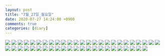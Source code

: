 ```yaml
---
layout: post
title: "7월_27일_월요일"
date: 2020-07-27 14:24:00 +0900
comments: true 
categories: [diary] 
---
```

![](https://blogfiles.pstatic.net/MjAyMDA3MjdfMjY1/MDAxNTk1ODI3MzgzNDIw.rjv5YzpO0VrGz0SZODnRP4PIgDPGcyQHJANHn_wDLaAg.6-_GJRe_8TqVh-0FIhNKYu5dKDB5-JYtKvTo2DPjDdog.JPEG.hotleve/NaverBlog_20200727_142302_00.jpg?type=w1) 
![](https://blogfiles.pstatic.net/MjAyMDA3MjdfMjEx/MDAxNTk1ODI3Mzg0ODM1.aVDDzysR6odgs8pl7r24bniIlMvCybZWz6syJWRRAdkg.wMtoptoCg6zdUD4ZqaWYBi39bCv455wkQErPLGRVpUUg.JPEG.hotleve/NaverBlog_20200727_142304_01.jpg?type=w1) 
![](https://blogfiles.pstatic.net/MjAyMDA3MjdfMjkg/MDAxNTk1ODI3Mzg2MjY2.lny98KB_cmn7Asna_BAOgEOSa8bx-Ja9mhU3n5jlE-Eg.9Ld-GYQkOVAcgm1gZEUHapnSow2Hd1QhbFfn52rJWjgg.JPEG.hotleve/NaverBlog_20200727_142305_02.jpg?type=w1) 
![](https://blogfiles.pstatic.net/MjAyMDA3MjdfOTEg/MDAxNTk1ODI3Mzg3MTY4.ekN_GxExi9kHvoYsLsSLjBsF-_v05e2LLM8FHRszlmwg.qg8aQDCsjjalnZVcheFZOT5Q3SyUSgdLaFtYe7wXmeUg.JPEG.hotleve/NaverBlog_20200727_142306_03.jpg?type=w1) 
![](https://blogfiles.pstatic.net/MjAyMDA3MjdfMjUw/MDAxNTk1ODI3Mzg5MTc0.L73qkYfw5k4M3A_aYLrwIUqPBQ11fv5J3TaQa4JjMm8g.Jdw-fbZTYRnH1f_TPotV6YcQ-Y1FjHPYnSR2rBpVYKsg.JPEG.hotleve/NaverBlog_20200727_142307_04.jpg?type=w1) 
![](https://blogfiles.pstatic.net/MjAyMDA3MjdfMjgy/MDAxNTk1ODI3MzkwNjkx.F9SZr1z2Yyb-8GDn1VEwIWW3ZAf2yeeYKKVv-F9AHosg.bZxW_h_dh0xxbNmjdKkfG5JNsl3lb7eIn9YcleDYsIsg.JPEG.hotleve/NaverBlog_20200727_142309_05.jpg?type=w1) 
![](https://blogfiles.pstatic.net/MjAyMDA3MjdfMjk0/MDAxNTk1ODI3MzkxNzE4.TxHKYaGKt-WvcKJyn4C9raAlciccHRtX_NGK-qWHSsYg.XmoYYZnlQQVDBCr8QhUcKIn5O61zbN3jpGqTYpYDbJAg.JPEG.hotleve/NaverBlog_20200727_142311_06.jpg?type=w1) 
![](https://blogfiles.pstatic.net/MjAyMDA3MjdfODQg/MDAxNTk1ODI3MzkyOTE4.Nlqjcngepfna3z7MpK_LNCWgSjT2erwFzKJAQ8I9Oogg.SRY-33EDkfzQcK7LZIbvfaUnUuPSn5SYwWOsnxWB-scg.JPEG.hotleve/NaverBlog_20200727_142312_07.jpg?type=w1) 
![](https://blogfiles.pstatic.net/MjAyMDA3MjdfMjIw/MDAxNTk1ODI3Mzk0MTM4.mpuS-tSUvzhJ5iFmY-pIvWiS7ing7bAyt7HJBRhaIPEg.VjDOTm2aqA0iB1DqQXp4BoLbRGWrH4k1Xc6wIlJn3HQg.JPEG.hotleve/NaverBlog_20200727_142313_08.jpg?type=w1) 
![](https://blogfiles.pstatic.net/MjAyMDA3MjdfMTk2/MDAxNTk1ODI3Mzk1MjIz.wn9nhjAzeq9El5i9hcicTkJn_kO2WDslPwriaK2nI9og.FW19FUSti--j7gdGMMmY5yHvInICiDnO1FfXFH9Fqxgg.JPEG.hotleve/NaverBlog_20200727_142314_09.jpg?type=w1) 
![](https://blogfiles.pstatic.net/MjAyMDA3MjdfMTI5/MDAxNTk1ODI3Mzk2MzE2.fVy_ad9tBNF0bi_ueP36x2zech8r9uvVnVuM_VEA2Nog.y6zD0dXEKZeUHOgqmeFoht5RL4ZaDs659B6BIVWLfmwg.JPEG.hotleve/NaverBlog_20200727_142315_10.jpg?type=w1) 
![](https://blogfiles.pstatic.net/MjAyMDA3MjdfMzcg/MDAxNTk1ODI3Mzk3NDIw.vaT-3jrSDcUiy_hxs8fnKChRlddqIblBD2lqA0gD3T8g.e7KybsxMrAz6r7-erIlbq-e6eL4lnf6WB4XbOmqfNfcg.JPEG.hotleve/NaverBlog_20200727_142316_11.jpg?type=w1) 
![](https://blogfiles.pstatic.net/MjAyMDA3MjdfMTQ1/MDAxNTk1ODI3Mzk4MzI3.8HQ1kj1eg-fGfY6wGO6syyxj3nbPRTGHdQc5S5RFaoAg.F-JIh0RUku0LTgonwzIjAtVe5jYjLVbp6ENDJcKcqrEg.JPEG.hotleve/NaverBlog_20200727_142317_12.jpg?type=w1) 
![](https://blogfiles.pstatic.net/MjAyMDA3MjdfMTk1/MDAxNTk1ODI3Mzk5NTAx.YEQylBRtWhglGjMDoKmbyn8nzuMZb3OL0dIhB_GkuMcg.1lU2wpB-wPwQ71NRR_OF75RdLPuZ9e5Gvjjqe1DWXFsg.JPEG.hotleve/NaverBlog_20200727_142318_13.jpg?type=w1) 
![](https://blogfiles.pstatic.net/MjAyMDA3MjdfMjk2/MDAxNTk1ODI3NDAwNzA5.4CaaHjRWm0Gi5Ow99myCSL3qK7zFuU7wswRlyfvM3v8g.48j0gXezQZJxw0FzLlXUaUTKs65N03Gtumu1eLowLDgg.JPEG.hotleve/NaverBlog_20200727_142319_14.jpg?type=w1) 
![](https://blogfiles.pstatic.net/MjAyMDA3MjdfNjUg/MDAxNTk1ODI3NDAxNzE2.2AxtkUZeceEoL5lcIvZStt_6Np-htJftc_6OnPAZsxEg.G_wmjyjCHMEJPEHa7vkh6kCa0SIXK5ULeOEMHiXSekYg.JPEG.hotleve/NaverBlog_20200727_142321_15.jpg?type=w1) 
![](https://blogfiles.pstatic.net/MjAyMDA3MjdfMTU1/MDAxNTk1ODI3NDAyNzM5.QsKpcGqPjlQ9UPxzlO0jnNwRRHsZX47I1KMi9Xsb4DAg.EIekDCX6fW2DkwmWxn5WG638PcfA3oW2AG9-2oUvDM0g.JPEG.hotleve/NaverBlog_20200727_142322_16.jpg?type=w1) 
![](https://blogfiles.pstatic.net/MjAyMDA3MjdfMTkw/MDAxNTk1ODI3NDAzNjQy.VStE-B7CLn7JML6V9_Vt8DERH8sTjm62xKuQ73okXpkg.2RkbcCj2-KjmTjDWvSW7hmiksWb1QGq4E_PwkkrdfXwg.JPEG.hotleve/NaverBlog_20200727_142323_17.jpg?type=w1) 
![](https://blogfiles.pstatic.net/MjAyMDA3MjdfMjk0/MDAxNTk1ODI3NDA0NzUy.XEaofE8D0wQ4NKmk2-5Qcum8ihIqKtbCnuMw_SUmRsgg.VDdwG57AcVSBNLmWr5TWTwPdFlHBBh2uVR1mcmx8WMMg.JPEG.hotleve/NaverBlog_20200727_142324_18.jpg?type=w1) 
![](https://blogfiles.pstatic.net/MjAyMDA3MjdfMTcw/MDAxNTk1ODI3NDA1NTUz.tWywQ98oIm8RP9znI0NRfGCpTdplPJp8IgJo00oLJ8cg.EguIkMSvzbevYQyjW9iCPWdKnOiPHm7pDRvDRrElNosg.JPEG.hotleve/NaverBlog_20200727_142325_19.jpg?type=w1) 
![](https://blogfiles.pstatic.net/MjAyMDA3MjdfMjQx/MDAxNTk1ODI3NDA2NTY5.Bn-HWZfSvY3qb8WZMPfWT-2ZDqGPDkT75DFDNRGtC84g.3db3FO0Efcf3RcCLJCsz1OfpPGJiOhQo_Wni3-5fVKIg.JPEG.hotleve/NaverBlog_20200727_142325_20.jpg?type=w1) 
![](https://blogfiles.pstatic.net/MjAyMDA3MjdfNDYg/MDAxNTk1ODI3NDI3MjQ5.eKPhn62EGp4HB52_C2GlanzI34_2evuchEPbEhnGO_Ug.OHjVQGG8dPsg9V7rpGAtUGOj091lYzdll7-C9mm9LE8g.JPEG.hotleve/NaverBlog_20200727_142346_21.jpg?type=w1) 
![](https://blogfiles.pstatic.net/MjAyMDA3MjdfMjYw/MDAxNTk1ODI3NDI4MzUy.q1lonHOxTcWNZ5tBnIzH_JXSvohFZDFbcTmFcFmRrMEg.94CpPYJ9_XdjydYgQ059hx2-NSbCHkIZflNxVaALbmQg.JPEG.hotleve/NaverBlog_20200727_142347_22.jpg?type=w1) 
![](https://blogfiles.pstatic.net/MjAyMDA3MjdfMjA1/MDAxNTk1ODI3NDI5NjY3.ryyaqfvXNODbN-aUD-8u8u5u9ZPZV53cebCSVZP11TMg.NTs7wr6oJw90_2W2W8ugF2LoTuxDzPNQO1vwEBIDA5kg.JPEG.hotleve/NaverBlog_20200727_142348_23.jpg?type=w1) 
![](https://blogfiles.pstatic.net/MjAyMDA3MjdfMTUx/MDAxNTk1ODI3NDMwNzE4.sXLyERwcmMM2xriKcCQSeVFXjaUsIK5Ct6RUNb4AVIcg.Nm3kfdCIcnYAwLB3KQTNvEkOtgITzhUtQu7BaQbcU-4g.JPEG.hotleve/NaverBlog_20200727_142350_24.jpg?type=w1) 
![](https://blogfiles.pstatic.net/MjAyMDA3MjdfMTU2/MDAxNTk1ODI3NDMxNjgx.dWbNSaqfwIhjWlfiMB-GOgfJU1NOxX3NjaLqrPXeOvQg.cCBjYfUC6utlrusrzRkBZvOOyEkDJt0MSjvEOa_dVp0g.JPEG.hotleve/NaverBlog_20200727_142351_25.jpg?type=w1) 
![](https://blogfiles.pstatic.net/MjAyMDA3MjdfMjMy/MDAxNTk1ODI3NDMyNjI5.7wg_njLgiL5ru6riFRz36VWmA-ncZ_CIYgsIel25KDMg.q4Svselr6sxfQjOdOTzfY5XMeoyquGIpJv5G_fOIb8kg.JPEG.hotleve/NaverBlog_20200727_142352_26.jpg?type=w1) 
![](https://blogfiles.pstatic.net/MjAyMDA3MjdfNDQg/MDAxNTk1ODI3NDMzNTgy.glMaVmBLVR6xtcWTonhXEloRp6-DUe9jBjoynzTg0IAg.GIP004J1pYtpeXQJj42bZ4ng6z28pIR7aQIG5tQHqysg.JPEG.hotleve/NaverBlog_20200727_142353_27.jpg?type=w1) 
![](https://blogfiles.pstatic.net/MjAyMDA3MjdfMTgy/MDAxNTk1ODI3NDM0NjE1.QKg1a7cRmyD8FWD8dYomVhckONSJ7ggJvYCxbUZnwUsg.Y_-qMoHjErp-BA1uIFZmqutL-PQWWLvtI1zA3g0WN-Ag.JPEG.hotleve/NaverBlog_20200727_142353_28.jpg?type=w1) 
![](https://blogfiles.pstatic.net/MjAyMDA3MjdfMTE0/MDAxNTk1ODI3NDM1ODU3.MY55B1hx1D4v9c_QexlMprhNP9pkD_IqvSBWOV3vP4Yg.v77UAlr4UDg9ZpYKn_8ChGdxVKWLbFvZ81VNZ9Ua3awg.JPEG.hotleve/NaverBlog_20200727_142355_29.jpg?type=w1) 
![](https://blogfiles.pstatic.net/MjAyMDA3MjdfMTY2/MDAxNTk1ODI3NDM2ODc2.NetO0yNNxtNkL1Tin-pSuk07D3IW09CETe3mxtYBNrkg.sHxNcAuJQLDAvTixSWV4qLjFQgl678_04lWLJHOriBYg.JPEG.hotleve/NaverBlog_20200727_142356_30.jpg?type=w1) 
![](https://blogfiles.pstatic.net/MjAyMDA3MjdfNTMg/MDAxNTk1ODI3NDM4MDcx.aCD7x9PcavunClxDgMnhW2o0s7e-X37oSGteqEK2W6Mg.EuSGFJyJQ3dI5qwWAHtLbIfnlnjxQVo8Iwb9hTiahyQg.JPEG.hotleve/NaverBlog_20200727_142357_31.jpg?type=w1) 
![](https://blogfiles.pstatic.net/MjAyMDA3MjdfMiAg/MDAxNTk1ODI3NDM5Nzk5.CoIG5lBAZZa6TK6FPPTSL0EkxhqkmsPzZnRWvp0rx3cg.aPo4wGi373RkqvADIRE8lhi0VFKZu86fzGIUJeKJUUgg.JPEG.hotleve/NaverBlog_20200727_142359_32.jpg?type=w1) 
![](https://blogfiles.pstatic.net/MjAyMDA3MjdfMTQ2/MDAxNTk1ODI3NDQwNjUy.uosZWuznRpHNfSnI4u3CRd4FELjpt0EiOb-emYfhmV8g.hlF9bcnuYTqBtLtHfzm2EMU9D3r325IGdTxg8kib6mog.JPEG.hotleve/NaverBlog_20200727_142400_33.jpg?type=w1) 
![](https://blogfiles.pstatic.net/MjAyMDA3MjdfNDAg/MDAxNTk1ODI3NDQxODEz.IDW9lx2nqH5roG7ej0RZ53kP4nf40WvbsrtevWQ1Q1Ug.K-KV1GaAzoDFF7PgHZNYZqNPc7gbXBimhGHA9gh1pP0g.JPEG.hotleve/NaverBlog_20200727_142401_34.jpg?type=w1) 
![](https://blogfiles.pstatic.net/MjAyMDA3MjdfMTE4/MDAxNTk1ODI3NDQyODcx.7eB3FpE7eDJPgFBj3ejm1FNuCGUGAYt_m1mry2cOZFkg.4QWRApLHPcfg8T21v0ORKUvpeZJBRVixPHhsMa1sQ3sg.JPEG.hotleve/NaverBlog_20200727_142402_35.jpg?type=w1) 
![](https://blogfiles.pstatic.net/MjAyMDA3MjdfNTYg/MDAxNTk1ODI3NDQzOTE5.y_Sr0EgiJd1e7l9Lio1zw1y4sY6THyBAeMfCqrJLUiog.0_Ct6tpNOD5J1y4TEN40DXS9Mq0BDUEQRZciXsUU4h0g.JPEG.hotleve/NaverBlog_20200727_142403_36.jpg?type=w1) 
![](https://blogfiles.pstatic.net/MjAyMDA3MjdfNTYg/MDAxNTk1ODI3NDQ0OTQ2.mZUx9NhPnMXqMSGgN9d0ScN8EC4GYSq9iAu-rW7p8uAg.2p_FgA-hl_w1s0KB9NoGENpEIuvB2zMfyzfa9lhINGIg.JPEG.hotleve/NaverBlog_20200727_142404_37.jpg?type=w1) 
![](https://blogfiles.pstatic.net/MjAyMDA3MjdfMjkz/MDAxNTk1ODI3NDQ2MDI3.M3CniHThfxtfB_pjJ43blqZvMsKPQTa1gpzdEfHzvQog.ZOANWK4VnnTip2yUAnRyzmkyWduXLLs9IHmXN6Arn00g.JPEG.hotleve/NaverBlog_20200727_142405_38.jpg?type=w1) 
![](https://blogfiles.pstatic.net/MjAyMDA3MjdfMjIg/MDAxNTk1ODI3NDQ3MTY3.u4524tBW0A0y9Zu2pRMt6LoXHEefzkVTdPwqzXO1vwIg.3rsWpDqEV5boDQRxinRLXqTpwBc1SuLfZCzByJ-YDRsg.JPEG.hotleve/NaverBlog_20200727_142406_39.jpg?type=w1) 
![](https://blogfiles.pstatic.net/MjAyMDA3MjdfMTk0/MDAxNTk1ODI3NDQ4MTI0.GEimGFwwFWywGQbU7yZvMNh-jkNiUE_WEWwD8Yx5CJUg.uQc7PC4azdvR5sFjAkdTcYcFfP2AEGqvavqvcKO9HaUg.JPEG.hotleve/NaverBlog_20200727_142407_40.jpg?type=w1) 
![](https://blogfiles.pstatic.net/MjAyMDA3MjdfMTk2/MDAxNTk1ODI3NDQ5MTQx.Xym92yuzQLn-9CVVrLr4d6wGGYeokGsNeDl3MjS8_vIg.Ipt0rcpV0bzQHtUL4u0JuR8U_JAzm2IE2_3ekFe8L6sg.JPEG.hotleve/NaverBlog_20200727_142408_41.jpg?type=w1) 
![](https://blogfiles.pstatic.net/MjAyMDA3MjdfMjEw/MDAxNTk1ODI3NDQ5ODA2.l0qaHAGkI-wlfwtKcjwpSVgWkzJofCWgOkrpqT9-T5Ug.w6UW6m08IQzjD3Z3H1o8FA3idHBg8aHzB3UQWMRPYLgg.JPEG.hotleve/NaverBlog_20200727_142409_42.jpg?type=w1) 
![](https://blogfiles.pstatic.net/MjAyMDA3MjdfNCAg/MDAxNTk1ODI3NDUwNjg3.nDM41VlVCVSfgdB1-T9eXsak0pcC1vh7t4cS20RWemQg.cD0rodDNxELFA2haPA_4wTdMsaw0iF93eRSpyuPrXhsg.JPEG.hotleve/NaverBlog_20200727_142410_43.jpg?type=w1) 
![](https://blogfiles.pstatic.net/MjAyMDA3MjdfNTEg/MDAxNTk1ODI3NDUxODI5.KLq_caED-V8yUWISerQeL0qYFccDlYOtExx5_wy8Vmwg.X6huiMqcpyUAEpTrnp3nKTxcEs1hSTAjIMLO6WV342cg.JPEG.hotleve/NaverBlog_20200727_142411_44.jpg?type=w1) 
![](https://blogfiles.pstatic.net/MjAyMDA3MjdfMjg5/MDAxNTk1ODI3NDU0NjY1.eEQz_JZOYfozKZc0JJMXLGcpG7cdg_QqHelUZPiCJ5Yg.o2Oeqs4kzt0swa6di7RhSKa9uyv1p1lVr4r127nJEaIg.JPEG.hotleve/NaverBlog_20200727_142414_45.jpg?type=w1) 
![](https://blogfiles.pstatic.net/MjAyMDA3MjdfMTAg/MDAxNTk1ODI3NDU2NDky.VImJSRWmu-EchJ0LXvHXAH9EkCv18nG0Kd-elHqbm5gg.0Ry6R9kW6wVIKyBru14cSecGq-M-_SVIFZ55mC5yjyMg.JPEG.hotleve/NaverBlog_20200727_142415_46.jpg?type=w1) 
![](https://blogfiles.pstatic.net/MjAyMDA3MjdfNzkg/MDAxNTk1ODI3NDU3NDMw.IXwS0EDRekZ8D1O9uvFBQgS47ARt8YTMp8xvb1ix5WEg.fnqfoEmMJcYT5m3-xuPXPsNv8PK4FcngTJXQy1I-afIg.JPEG.hotleve/NaverBlog_20200727_142416_47.jpg?type=w1) 
